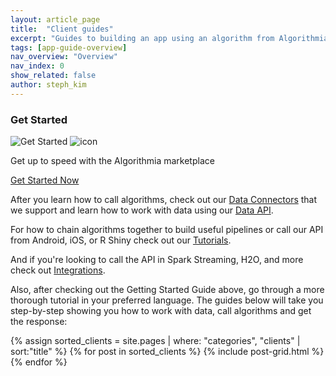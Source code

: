 ```yaml
---
layout: article_page
title:  "Client guides"
excerpt: "Guides to building an app using an algorithm from Algorithmia in: Python, R, Scala, Rust, Java, Ruby, JavaScript, Go, Swift, and Android."
tags: [app-guide-overview]
nav_overview: "Overview"
nav_index: 0
show_related: false
author: steph_kim
---
```



<div class="row mb-64">
  <div class="col-md-12">
    <h3>Get Started</h3>
    <div class="dev-card">
      <img src="{{site.cdnurl}}{{site.baseurl}}/images/get_started.png" alt="Get Started" class="img-fill get-started-img">
      <img src="{{site.cdnurl}}{{site.baseurl}}/images/icons/hexicon_desktop.svg" alt="icon" class="hexicon">
      <div class="dev-card-text">
        <p class="lead">Get up to speed with the Algorithmia marketplace</p>
        <a href="{{site.baseurl}}/getting-started" class="btn btn-default btn-accent">Get Started Now</a>
      </div>
    </div>
  </div>
</div>

After you learn how to call algorithms, check out our <a href="{{site.baseurl}}/data">Data Connectors</a> that we support and learn how to work with data using our <a href="http://docs.algorithmia.com/">Data API</a>.

For how to chain algorithms together to build useful pipelines or call our API from Android, iOS, or R Shiny check out our <a href="{{site.baseurl}}/tutorials">Tutorials</a>.

And if you're looking to call the API in Spark Streaming, H2O, and more check out
<a href="{{site.baseurl}}/integrations">Integrations</a>.

Also, after checking out the Getting Started Guide above, go through a more thorough tutorial in your preferred language. The guides below will take you step-by-step showing you how to work with data, call algorithms and get the response:

<div class="row lang-tile-container">
{% assign sorted_clients = site.pages | where: "categories", "clients" | sort:"title" %}
{% for post in sorted_clients %}
  {% include post-grid.html %}
{% endfor %}
</div>

